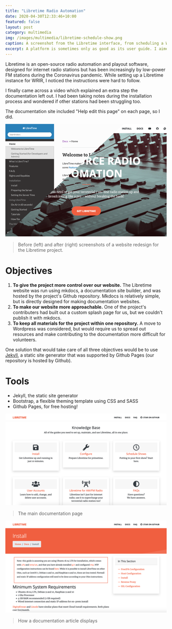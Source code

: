 ```yaml
---
title: "Libretime Radio Automation"
date: 2020-04-30T12:33:46+10:00
featured: false
layout: post
category: multimedia
img: /images/multimedia/libretime-schedule-show.png
caption: A screenshot from the Libretime interface, from scheduling a Webstream in a show (Zachary Klosko)
excerpt: A platform is sometimes only as good as its user guide. I aimed to improve that for the Libretime Project.
---
```


Libretime is an open-source radio automation and playout software, designed for internet radio
stations but has been increasingly by low-power FM stations during the Coronavirus pandemic.
While setting up a Libretime instance for WRIR, I noticed the instructions were hard to follow.

<!--more-->

I finally came across a video which explained an extra step the documentation left out.
I had been taking notes during the installation process and wondered if other stations had
been struggling too.

The documentation site included "Help edit this page" on each page, so I did.

![](/images/multimedia/libretime-header.png)
> Before (left) and after (right) screenshots of a website redesign for the Libretime project.

# Objectives 

1. **To give the project more control over our website.** The Libretime website was run using mkdocs, a documentation site builder, and was hosted by the project's Github repository. Mkdocs is relatively simple, but is directly designed for making documentation websites.
2. **To make our website more approachable.** One of the project's contributers had built out a custom splash page for us, but we couldn't publish it with mkdocs.
3. **To keep all materials for the project within one repository.** A move to Wordpress was considered, but would require us to spread out resources and make contributing to the documentation more difficult for volunteers.

One solution that would take care of all three objectives would be to use [Jekyll](https://www.jekyllrb.com),
a static site generator that was supported by Github Pages (our repository is hosted by Github).

# Tools

- Jekyll, the static site generator
- Bootstrap, a flexible theming template using CSS and SASS
- Github Pages, for free hosting!

![](/images/multimedia/libretime-docs.png)
> The main documentation page

![](/images/multimedia/libretime-article.png)
> How a documentation article displays